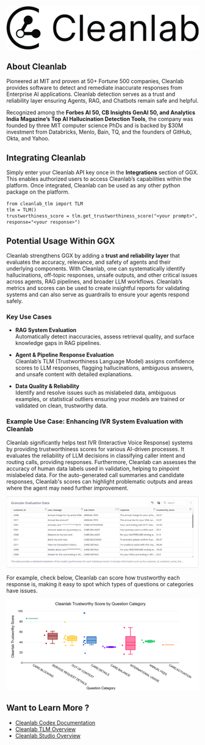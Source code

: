 ![alt text](cleanlab_logo.png)

## About Cleanlab

Pioneered at MIT and proven at 50+ Fortune 500 companies, Cleanlab provides software to detect and remediate inaccurate responses from Enterprise AI applications. Cleanlab detection serves as a trust and reliability layer ensuring Agents, RAG, and Chatbots remain safe and helpful.

Recognized among the **Forbes AI 50, CB Insights GenAI 50, and Analytics India Magazine’s Top AI Hallucination Detection Tools**, the company was founded by three MIT computer science PhDs and is backed by $30M investment from Databricks, Menlo, Bain, TQ, and the founders of GitHub, Okta, and Yahoo.

## Integrating Cleanlab

Simply enter your Cleanlab API key once in the **Integrations** section of GGX. This enables authorized users to access Cleanlab’s capabilities within the platform. Once integrated, Cleanlab can be used as any other python package on the platform.

```
from cleanlab_tlm import TLM
tlm = TLM()
trustworthiness_score = tlm.get_trustworthiness_score("<your prompt>", response="<your response>")
```

## Potential Usage Within GGX

Cleanlab strengthens GGX by adding a **trust and reliability layer** that evaluates the accuracy, relevance, and safety of agents and their underlying components. With Cleanlab, one can systematically identify hallucinations, off-topic responses, unsafe outputs, and other critical issues across agents, RAG pipelines, and broader LLM workflows. Cleanlab’s metrics and scores can be used to create insightful reports for validating systems and can also serve as guardrails to ensure your agents respond safely.

### Key Use Cases

- **RAG System Evaluation**  
  Automatically detect inaccuracies, assess retrieval quality, and surface knowledge gaps in RAG pipelines.

- **Agent & Pipeline Response Evaluation**  
  Cleanlab’s TLM (Trustworthiness Language Model) assigns confidence scores to LLM responses, flagging hallucinations, ambiguous answers, and unsafe content with detailed explanations.

- **Data Quality & Reliability**  
  Identify and resolve issues such as mislabeled data, ambiguous examples, or statistical outliers ensuring your models are trained or validated on clean, trustworthy data.

### Example Use Case: Enhancing IVR System Evaluation with Cleanlab

Cleanlab significantly helps test IVR (Interactive Voice Response) systems by providing trustworthiness scores for various AI-driven processes. It evaluates the reliability of LLM decisions in classifying caller intent and routing calls, providing responses. Furthermore, Cleanlab can assesses the accuracy of human data labels used in validation, helping to pinpoint mislabeled data. For the auto-generated call summaries and candidate responses, Cleanlab's scores can highlight problematic outputs and areas where the agent may need further improvement.

![alt text](raw_trust_score.png)

For example, check below, Cleanlab can score how trustworthy each response is, making it easy to spot which types of questions or categories have issues.

![alt text](trust_score.png)

## Want to Learn More ?

- [Cleanlab Codex Documentation](https://help.cleanlab.ai/codex/)
- [Cleanlab TLM Overview](https://help.cleanlab.ai/tlm/)
- [Cleanlab Studio Overview](https://help.cleanlab.ai/studio/quickstart/)
